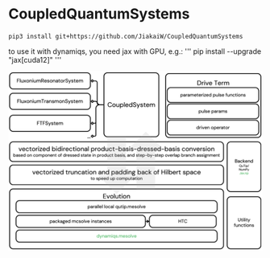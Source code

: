 # CoupledQuantumSystems
```
pip3 install git+https://github.com/JiakaiW/CoupledQuantumSystems
```

to use it with dynamiqs, you need jax with GPU, e.g.:
'''
pip install --upgrade "jax[cuda12]"
'''

![workflow of quantum simulation using this package](assets/CoupledQuantumSystems.png)
